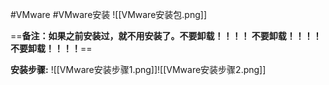 #VMware #VMware安装 
![[VMware安装包.png]]


==**备注：如果之前安装过，就不用安装了。不要卸载！！！！ 不要卸载！！！！ 不要卸载！！！！**==

**安装步骤:**
![[VMware安装步骤1.png]]![[VMware安装步骤2.png]]
